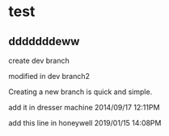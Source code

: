 test
====
dddddddeww
-----
create dev branch

modified in dev branch2

Creating a new branch is quick and simple.

add it in dresser machine 2014/09/17 12:11PM

add this line in honeywell 2019/01/15 14:08PM